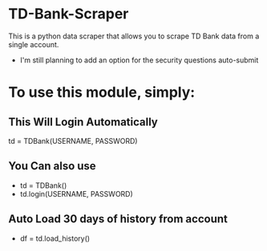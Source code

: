 # TD-Bank-Scraper
This is a python data scraper that allows you to scrape TD Bank data from a single account.  
  - I'm still planning to add an option for the security questions auto-submit


# To use this module, simply:
## This Will Login Automatically
td = TDBank(USERNAME, PASSWORD)

## You Can also use 
* td = TDBank()
* td.login(USERNAME, PASSWORD)

## Auto Load 30 days of history from account
* df = td.load_history()
